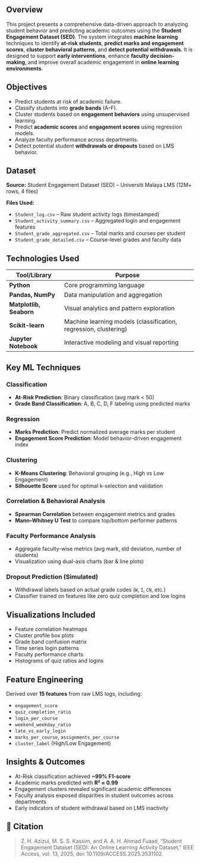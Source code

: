 ## Overview

This project presents a comprehensive data-driven approach to analyzing student behavior and predicting academic outcomes using the **Student Engagement Dataset (SED)**. The system integrates **machine learning** techniques to identify **at-risk students**, **predict marks and engagement scores**, **cluster behavioral patterns**, and **detect potential withdrawals**. It is designed to support **early interventions**, enhance **faculty decision-making**, and improve overall academic engagement in **online learning environments**.


## Objectives

* Predict students at risk of academic failure.
* Classify students into **grade bands** (A–F).
* Cluster students based on **engagement behaviors** using unsupervised learning.
* Predict **academic scores** and **engagement scores** using regression models.
* Analyze faculty performance across departments.
* Detect potential student **withdrawals or dropouts** based on LMS behavior.


## Dataset

**Source:**
Student Engagement Dataset (SED) – Universiti Malaya LMS (12M+ rows, 4 files)

**Files Used:**

* `Student_log.csv` – Raw student activity logs (timestamped)
* `Student_activity_summary.csv` – Aggregated login and engagement features
* `Student_grade_aggregated.csv` – Total marks and courses per student
* `Student_grade_detailed.csv` – Course-level grades and faculty data

## Technologies Used

| Tool/Library            | Purpose                                                          |
| ----------------------- | ---------------------------------------------------------------- |
| **Python**              | Core programming language                                        |
| **Pandas, NumPy**       | Data manipulation and aggregation                                |
| **Matplotlib, Seaborn** | Visual analytics and pattern exploration                         |
| **Scikit-learn**        | Machine learning models (classification, regression, clustering) |
| **Jupyter Notebook**    | Interactive modeling and visual reporting                        |

## Key ML Techniques

### Classification

* **At-Risk Prediction**: Binary classification (avg mark < 50)
* **Grade Band Classification**: A, B, C, D, F labeling using predicted marks

### Regression

* **Marks Prediction**: Predict normalized average marks per student
* **Engagement Score Prediction**: Model behavior-driven engagement index

### Clustering

* **K-Means Clustering**: Behavioral grouping (e.g., High vs Low Engagement)
* **Silhouette Score** used for optimal k-selection and validation

### Correlation & Behavioral Analysis

* **Spearman Correlation** between engagement metrics and grades
* **Mann–Whitney U Test** to compare top/bottom performer patterns

### Faculty Performance Analysis

* Aggregate faculty-wise metrics (avg mark, std deviation, number of students)
* Visualization using dual-axis charts (bar & line plots)

### Dropout Prediction (Simulated)

* Withdrawal labels based on actual grade codes (`W`, `I`, `CN`, etc.)
* Classifier trained on features like zero quiz completion and low logins

## Visualizations Included

* Feature correlation heatmaps
* Cluster profile box plots
* Grade band confusion matrix
* Time series login patterns
* Faculty performance charts
* Histograms of quiz ratios and logins

## Feature Engineering

Derived over **15 features** from raw LMS logs, including:

* `engagement_score`
* `quiz_completion_ratio`
* `login_per_course`
* `weekend_weekday_ratio`
* `late_vs_early_login`
* `marks_per_course`, `assignments_per_course`
* `cluster_label` (High/Low Engagement)

## Insights & Outcomes

* At-Risk classification achieved **\~99% F1-score**
* Academic marks predicted with **R² ≈ 0.99**
* Engagement clusters revealed significant academic differences
* Faculty analysis exposed disparities in student outcomes across departments
* Early indicators of student withdrawal based on LMS inactivity

## 📄 Citation
> Z. H. Azizul, M. S. S. Kassim, and A. A. H. Ahmad Fuaad, “Student Engagement Dataset (SED): An Online Learning Activity Dataset,” IEEE Access, vol. 13, 2025, doi: 10.1109/ACCESS.2025.3531102.
